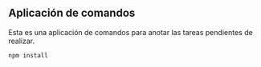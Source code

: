 ## Aplicación de comandos

Esta es una aplicación de comandos para anotar las tareas pendientes de realizar.

```
npm install
```